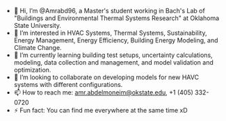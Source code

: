 - 👋 Hi, I’m @Amrabd96, a Master's student working in Bach's Lab of "Buildings and Environmental Thermal Systems Research" at Oklahoma State University.
- 👀 I’m interested in HVAC Systems, Thermal Systems, Sustainability, Energy Management, Energy Efficiency,  Building Energy Modeling, and Climate Change. 
- 🌱 I’m currently learning building test setups, uncertainty calculations, modeling,  data collection and management, and model validation and optimization.
- 💞️ I’m looking to collaborate on developing models for new HAVC systems with different configurations.
- 📫 How to reach me:    amr.abdelmoneim@okstate.edu, +1 (405) 332-0720
- ⚡ Fun fact: You can find me everywhere at the same time xD

<!---
Amrabd96/Amrabd96 is a ✨ special ✨ repository because its `README.md` (this file) appears on your GitHub profile.
You can click the Preview link to take a look at your changes.
--->
